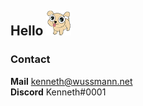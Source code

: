 ## Hello <img src="./laser-puppy.png" height="40px" />

### Contact
**Mail** kenneth@wussmann.net<br>
**Discord** Kenneth#0001